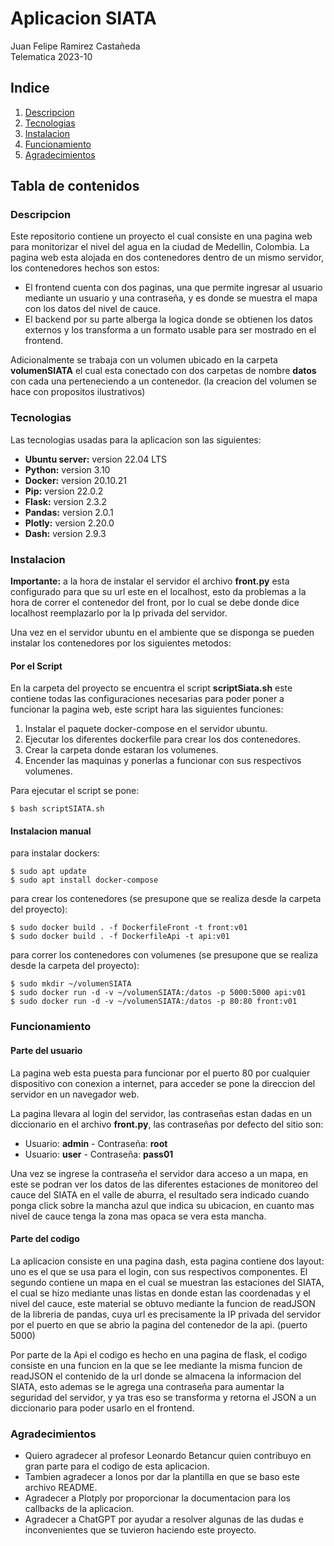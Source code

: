 # Aplicacion SIATA

Juan Felipe Ramirez Castañeda  
Telematica 2023-10

## Indice
1. [Descripcion](#descripcion)
2. [Tecnologias](#tecnologias)
3. [Instalacion](#instalacion)
4. [Funcionamiento](#funcionamiento)
5. [Agradecimientos](#agradecimientos)

## Tabla de contenidos

### Descripcion

Este repositorio contiene un proyecto el cual consiste en una pagina web para monitorizar el nivel del agua en la ciudad de Medellin, Colombia.
La pagina web esta alojada en dos contenedores dentro de un mismo servidor, los contenedores hechos son estos:

* El frontend cuenta con dos paginas, una que permite ingresar al usuario mediante un usuario y una contraseña, y es donde se muestra el mapa con
los datos del nivel de cauce.
* El backend por su parte alberga la logica donde se obtienen los datos externos y los transforma a un formato usable para ser mostrado
en el frontend.  

Adicionalmente se trabaja con un volumen ubicado en la carpeta **volumenSIATA** el cual esta conectado con dos carpetas de nombre **datos**
con cada una perteneciendo a un contenedor. (la creacion del volumen se hace con propositos ilustrativos)

### Tecnologias

Las tecnologias usadas para la aplicacion son las siguientes:

* **Ubuntu server:** version 22.04 LTS
* **Python:** version 3.10
* **Docker:** version 20.10.21
* **Pip:** version 22.0.2
* **Flask:** version 2.3.2
* **Pandas:** version 2.0.1
* **Plotly:** version 2.20.0
* **Dash:** version 2.9.3

### Instalacion

**Importante:** a la hora de instalar el servidor el archivo **front.py** esta configurado para que su url este en el localhost, esto da problemas
a la hora de correr el contenedor del front, por lo cual se debe donde dice localhost reemplazarlo por la Ip privada del servidor.  

Una vez en el servidor ubuntu en el ambiente que se disponga se pueden instalar los contenedores por los siguientes metodos:

#### Por el Script

En la carpeta del proyecto se encuentra el script **scriptSiata.sh** este contiene todas las configuraciones necesarias para poder poner a funcionar la
pagina web, este script hara las siguientes funciones:

1. Instalar el paquete docker-compose en el servidor ubuntu.
2. Ejecutar los diferentes dockerfile para crear los dos contenedores.
3. Crear la carpeta donde estaran los volumenes.
4. Encender las maquinas y ponerlas a funcionar con sus respectivos volumenes.

Para ejecutar el script se pone:
```
$ bash scriptSIATA.sh
```

#### Instalacion manual

para instalar dockers:
```
$ sudo apt update
$ sudo apt install docker-compose
```
para crear los contenedores (se presupone que se realiza desde la carpeta del proyecto):
```
$ sudo docker build . -f DockerfileFront -t front:v01
$ sudo docker build . -f DockerfileApi -t api:v01
```
para correr los contenedores con volumenes (se presupone que se realiza desde la carpeta del proyecto):
```
$ sudo mkdir ~/volumenSIATA
$ sudo docker run -d -v ~/volumenSIATA:/datos -p 5000:5000 api:v01
$ sudo docker run -d -v ~/volumenSIATA:/datos -p 80:80 front:v01
```

### Funcionamiento

#### Parte del usuario

La pagina web esta puesta para funcionar por el puerto 80 por cualquier dispositivo con conexion a internet, para acceder se pone la direccion del servidor
en un navegador web.  

La pagina llevara al login del servidor, las contraseñas estan dadas en un diccionario en el archivo **front.py**, las contraseñas por defecto del sitio son:
* Usuario: **admin** - Contraseña: **root**
* Usuario: **user** - Contraseña: **pass01**

Una vez se ingrese la contraseña el servidor dara acceso a un mapa, en este se podran ver los datos de
las diferentes estaciones de monitoreo del cauce del SIATA en el valle de aburra, el resultado sera indicado cuando ponga click sobre la mancha azul que indica su
ubicacion, en cuanto mas nivel de cauce tenga la zona mas opaca se vera esta mancha.

#### Parte del codigo

La aplicacion consiste en una pagina dash, esta pagina contiene dos layout: uno es el que se usa para el login, con sus respectivos componentes. El segundo
contiene un mapa en el cual se muestran las estaciones del SIATA, el cual se hizo mediante unas listas en donde estan las coordenadas y el nivel del cauce, este
material se obtuvo mediante la funcion de readJSON de la libreria de pandas, cuya url es precisamente la IP privada del servidor por el puerto en
que se abrio la pagina del contenedor de la api. (puerto 5000)  

Por parte de la Api el codigo es hecho en una pagina de flask, el codigo consiste en una funcion en la que se lee
mediante la misma funcion de readJSON el contenido de la url donde se almacena la informacion del SIATA, esto ademas se le agrega una contraseña para
aumentar la seguridad del servidor, y ya tras eso se transforma y retorna el JSON a un diccionario para poder usarlo en el frontend.

### Agradecimientos

* Quiero agradecer al profesor Leonardo Betancur quien contribuyo en gran parte para el codigo de esta aplicacion.  
* Tambien agradecer a Ionos por dar la plantilla en que se baso este archivo README.  
* Agradecer a Plotply por proporcionar la documentacion para los callbacks de la aplicacion.  
* Agradecer a ChatGPT por ayudar a resolver algunas de las dudas e inconvenientes que se tuvieron haciendo este proyecto.